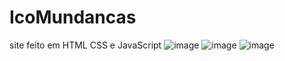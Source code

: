 # IcoMundancas
site feito em HTML CSS e JavaScript
![image](https://user-images.githubusercontent.com/94218497/158358637-106de328-3347-48b3-a269-2c9f2a0cf329.png)
![image](https://user-images.githubusercontent.com/94218497/158358957-162b1169-2517-46ed-80d4-9f13899eadae.png)
![image](https://user-images.githubusercontent.com/94218497/158359000-cd82fb07-61db-4c47-a410-38cafc8d54bb.png)
